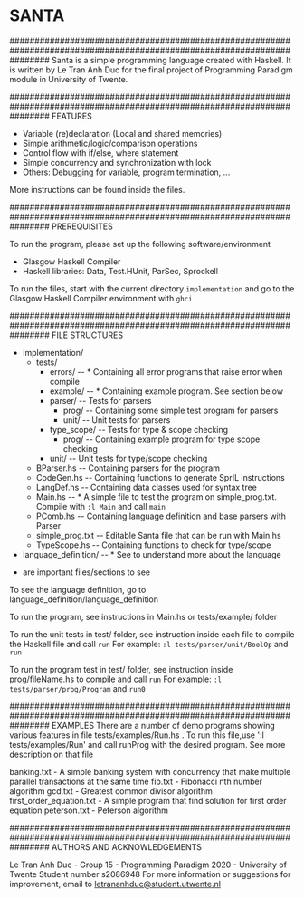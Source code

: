 # SANTA

########################################################################################################################
Santa is a simple programming language created with Haskell. It is written by Le Tran Anh Duc for the final project
of Programming Paradigm module in University of Twente.

########################################################################################################################
FEATURES

- Variable (re)declaration (Local and shared memories)
- Simple arithmetic/logic/comparison operations
- Control flow with if/else, where statement
- Simple concurrency and synchronization with lock
- Others: Debugging for variable, program termination, ...

More instructions can be found inside the files.

########################################################################################################################
PREREQUISITES

To run the program, please set up the following software/environment
- Glasgow Haskell Compiler
- Haskell libraries: Data, Test.HUnit, ParSec, Sprockell

To run the files, start with the current directory `implementation` and go to the Glasgow Haskell Compiler environment
with `ghci`

########################################################################################################################
FILE STRUCTURES
- implementation/
    - tests/
        - errors/                                                       -- * Containing all error programs that raise error when compile
        - example/                                                      -- * Containing example program. See section below
        - parser/                                                       -- Tests for parsers
            - prog/                                                     -- Containing some simple test program for parsers
            - unit/                                                     -- Unit tests for parsers
        - type_scope/                                                   -- Tests for type & scope checking
            - prog/                                                     -- Containing example program for type scope checking
        - unit/                                                         -- Unit tests for type/scope checking
    - BParser.hs                                                        -- Containing parsers for the program
    - CodeGen.hs                                                        -- Containing functions to generate SprIL instructions
    - LangDef.hs                                                        -- Containing data classes used for syntax tree
    - Main.hs                                                           -- * A simple file to test the program on simple_prog.txt. Compile with `:l Main` and call `main`
    - PComb.hs                                                          -- Containing language definition and base parsers with Parser
    - simple_prog.txt                                                   -- Editable Santa file that can be run with Main.hs
    - TypeScope.hs                                                      -- Containing functions to check for type/scope
- language_definition/                                                  -- * See to understand more about the language

* are important files/sections to see

To see the language definition, go to language_definition/language_definition

To run the program, see instructions in Main.hs or tests/example/ folder

To run the unit tests in test/ folder, see instruction inside each file to compile the Haskell file and call `run`
For example: `:l tests/parser/unit/BoolOp` and `run`

To run the program test in test/ folder, see instruction inside prog/fileName.hs to compile and call `run`
For example: `:l tests/parser/prog/Program` and `run0`

########################################################################################################################
EXAMPLES
There are a number of demo programs showing various features in file tests/examples/Run.hs . To run this file,use
':l tests/examples/Run' and call runProg <fileName> with the desired program. See more description on that file

banking.txt - A simple banking system with concurrency that make multiple parallel transactions at the same time
fib.txt - Fibonacci nth number algorithm
gcd.txt - Greatest common divisor algorithm
first_order_equation.txt - A simple program that find solution for first order equation
peterson.txt - Peterson algorithm

########################################################################################################################
AUTHORS AND ACKNOWLEDGEMENTS

Le Tran Anh Duc - Group 15 - Programming Paradigm 2020 - University of Twente
Student number s2086948
For more information or suggestions for improvement, email to letrananhduc@student.utwente.nl
